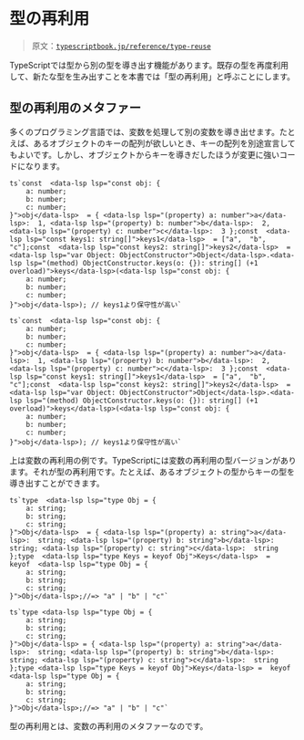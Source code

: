 # 型の再利用

> 原文：[`typescriptbook.jp/reference/type-reuse`](https://typescriptbook.jp/reference/type-reuse)

TypeScriptでは型から別の型を導き出す機能があります。既存の型を再度利用して、新たな型を生み出すことを本書では「型の再利用」と呼ぶことにします。

## 型の再利用のメタファー​

多くのプログラミング言語では、変数を処理して別の変数を導き出せます。たとえば、あるオブジェクトのキーの配列が欲しいとき、キーの配列を別途宣言してもよいです。しかし、オブジェクトからキーを導きだしたほうが変更に強いコードになります。

```
ts`const  <data-lsp lsp="const obj: {
    a: number;
    b: number;
    c: number;
}">obj</data-lsp>  = { <data-lsp lsp="(property) a: number">a</data-lsp>:  1, <data-lsp lsp="(property) b: number">b</data-lsp>:  2, <data-lsp lsp="(property) c: number">c</data-lsp>:  3 };const  <data-lsp lsp="const keys1: string[]">keys1</data-lsp>  = ["a",  "b",  "c"];const  <data-lsp lsp="const keys2: string[]">keys2</data-lsp>  =  <data-lsp lsp="var Object: ObjectConstructor">Object</data-lsp>.<data-lsp lsp="(method) ObjectConstructor.keys(o: {}): string[] (+1 overload)">keys</data-lsp>(<data-lsp lsp="const obj: {
    a: number;
    b: number;
    c: number;
}">obj</data-lsp>); // keys1より保守性が高い`
```

```
ts`const  <data-lsp lsp="const obj: {
    a: number;
    b: number;
    c: number;
}">obj</data-lsp>  = { <data-lsp lsp="(property) a: number">a</data-lsp>:  1, <data-lsp lsp="(property) b: number">b</data-lsp>:  2, <data-lsp lsp="(property) c: number">c</data-lsp>:  3 };const  <data-lsp lsp="const keys1: string[]">keys1</data-lsp>  = ["a",  "b",  "c"];const  <data-lsp lsp="const keys2: string[]">keys2</data-lsp>  =  <data-lsp lsp="var Object: ObjectConstructor">Object</data-lsp>.<data-lsp lsp="(method) ObjectConstructor.keys(o: {}): string[] (+1 overload)">keys</data-lsp>(<data-lsp lsp="const obj: {
    a: number;
    b: number;
    c: number;
}">obj</data-lsp>); // keys1より保守性が高い`
```

上は変数の再利用の例です。TypeScriptには変数の再利用の型バージョンがあります。それが型の再利用です。たとえば、あるオブジェクトの型からキーの型を導き出すことができます。

```
ts`type  <data-lsp lsp="type Obj = {
    a: string;
    b: string;
    c: string;
}">Obj</data-lsp>  = { <data-lsp lsp="(property) a: string">a</data-lsp>:  string; <data-lsp lsp="(property) b: string">b</data-lsp>:  string; <data-lsp lsp="(property) c: string">c</data-lsp>:  string };type  <data-lsp lsp="type Keys = keyof Obj">Keys</data-lsp>  =  keyof  <data-lsp lsp="type Obj = {
    a: string;
    b: string;
    c: string;
}">Obj</data-lsp>;//=> "a" | "b" | "c"`
```

```
ts`type <data-lsp lsp="type Obj = {
    a: string;
    b: string;
    c: string;
}">Obj</data-lsp> = { <data-lsp lsp="(property) a: string">a</data-lsp>:  string; <data-lsp lsp="(property) b: string">b</data-lsp>:  string; <data-lsp lsp="(property) c: string">c</data-lsp>:  string };type <data-lsp lsp="type Keys = keyof Obj">Keys</data-lsp> =  keyof <data-lsp lsp="type Obj = {
    a: string;
    b: string;
    c: string;
}">Obj</data-lsp>;//=> "a" | "b" | "c"`
```

型の再利用とは、変数の再利用のメタファーなのです。
